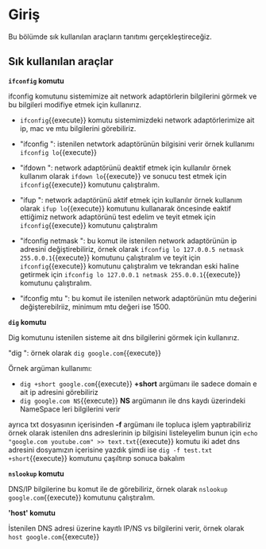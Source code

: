 # Giriş

Bu bölümde sık kullanılan araçların tanıtımı gerçekleştireceğiz.

## Sık kullanılan araçlar 

**`ifconfig` komutu**

ifconfig komutunu sistemimize ait network adaptörlerin bilgilerini görmek ve bu bilgileri modifiye etmek için kullanırız.

  - `ifconfig`{{execute}} komutu sistemimizdeki network adaptörlerimize ait ip, mac ve mtu bilgilerini görebiliriz.

  - "ifconfig <network-adaptor-ismi>": istenilen netwtork adaptörünün bilgisini verir örnek kullanımı `ifconfig lo`{{execute}}

  - "ifdown <network-adaptor-ismi>": network adaptörünü deaktif etmek için kullanılır örnek kullanım olarak `ifdown lo`{{execute}} ve sonucu test etmek için `ifconfig`{{execute}} komutunu çalıştıralım.

  - "ifup <network-adaptor-ismi>": network adaptörünü aktif etmek için kullanılır örnek kullanım olarak `ifup lo`{{execute}} komutunu kullanarak öncesinde eaktif ettiğimiz network adaptörünü test edelim ve teyit etmek için `ifconfig`{{execute}} komutunu çalıştıralım

  - "ifconfig <network-adaptor-ismi> <yeni-ip-adresi> netmask <subnetmask>": bu komut ile istenilen network adaptörünün ip adresini değiştirebiliriz, örnek olarak `ifconfig lo 127.0.0.5 netmask 255.0.0.1`{{execute}} komutunu çalıştıralım ve teyit için `ifconfig`{{execute}} komutunu çalıştıralım ve tekrandan eski haline getirmek için `ifconfig lo 127.0.0.1 netmask 255.0.0.1`{{execute}} komutunu çalıştıralım.

  - "ifconfig <network-adaptor-ismi> mtu <istenilen-deger>": bu komut ile istenilen network adaptörünün mtu değerini değişterebilriiz, minimum mtu değeri ise 1500.

**`dig` komutu**

Dig komutunu istenilen sisteme ait dns bilgilerini görmek için kullanırız.

"dig <domain-adresi>": örnek olarak `dig google.com`{{execute}}

Örnek argüman kullanımı:

  - `dig +short google.com`{{execute}} **+short** argümanı ile sadece domain e ait ip adresini görebiliriz
  - `dig google.com NS`{{execute}}  **NS** argümanın ile dns kaydı üzerindeki NameSpace leri bilgilerini verir

ayrıca txt dosyasının içerisinden **-f** argümanı ile topluca işlem yaptırabiliriz örnek olarak istenilen dns adreslerinin ip bilgisini listeleyelim bunun için `echo "google.com youtube.com" >> text.txt`{{execute}} komutu iki adet dns adresini dosyamızın içerisine yazdık şimdi ise `dig -f test.txt +short`{{execute}} komutunu çaşıltırıp sonuca bakalım

**`nslookup` komutu**

DNS/IP bilgilerine bu komut ile de görebiliriz, örnek olarak `nslookup google.com`{{execute}} komutunu çalıştıralım.

**'host' komutu**

İstenilen DNS adresi üzerine kayıtlı IP/NS vs bilgilerini verir, örnek olarak `host google.com`{{execute}}